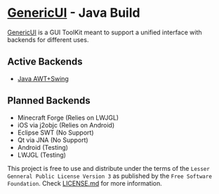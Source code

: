 [GenericUI](http://www.github.com/GenericUI) - Java Build
======================
[GenericUI](http://www.github.com/GenericUI) is a GUI ToolKit meant to support a unified interface with backends for different uses.

Active Backends
---------------
 - [Java AWT+Swing](http://github.com/GenericUI/jgenui-swing)

Planned Backends
----------------
 - Minecraft Forge (Relies on LWJGL)
 - iOS via j2objc (Relies on Android)
 - Eclipse SWT (No Support)
 - Qt via JNA (No Support)
 - Android (Testing)
 - LWJGL (Testing)

This project is free to use and distribute under the terms of the `Lesser Genneral Public License Version 3` as published by the `Free Software Foundation`.
Check [LICENSE.md](LICENSE.md) for more information.

